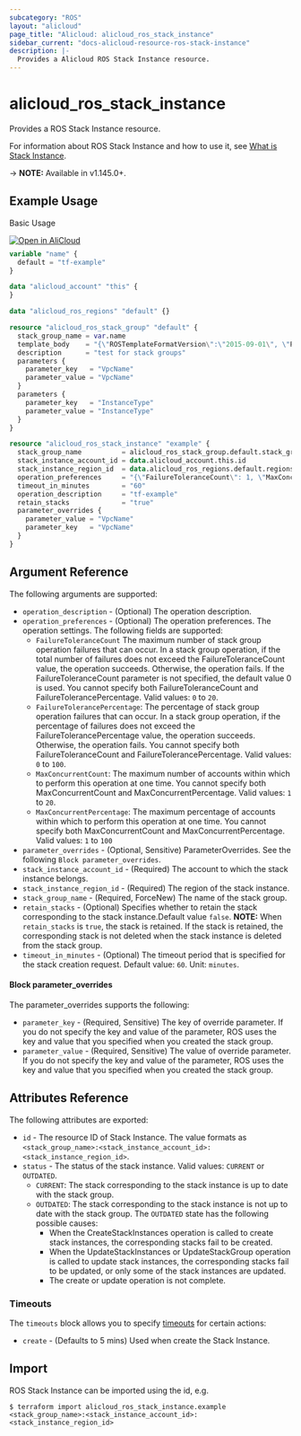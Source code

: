 ```yaml
---
subcategory: "ROS"
layout: "alicloud"
page_title: "Alicloud: alicloud_ros_stack_instance"
sidebar_current: "docs-alicloud-resource-ros-stack-instance"
description: |-
  Provides a Alicloud ROS Stack Instance resource.
---
```


# alicloud\_ros\_stack\_instance

Provides a ROS Stack Instance resource.

For information about ROS Stack Instance and how to use it, see [What is Stack Instance](https://www.alibabacloud.com/help/en/doc-detail/151338.html).

-> **NOTE:** Available in v1.145.0+.

## Example Usage

Basic Usage

<div style="display: block;margin-bottom: 40px;"><div class="oics-button" style="float: right;position: absolute;margin-bottom: 10px;">
  <a href="https://api.aliyun.com/api-tools/terraform?resource=alicloud_ros_stack_instance&exampleId=3ac55024-5db2-2521-d121-2e8427e939a163fad69b&activeTab=example&spm=docs.r.ros_stack_instance.0.3ac550245d&intl_lang=EN_US" target="_blank">
    <img alt="Open in AliCloud" src="https://img.alicdn.com/imgextra/i1/O1CN01hjjqXv1uYUlY56FyX_!!6000000006049-55-tps-254-36.svg" style="max-height: 44px; max-width: 100%;">
  </a>
</div></div>

```terraform
variable "name" {
  default = "tf-example"
}

data "alicloud_account" "this" {
}

data "alicloud_ros_regions" "default" {}

resource "alicloud_ros_stack_group" "default" {
  stack_group_name = var.name
  template_body    = "{\"ROSTemplateFormatVersion\":\"2015-09-01\", \"Parameters\": {\"VpcName\": {\"Type\": \"String\"},\"InstanceType\": {\"Type\": \"String\"}}}"
  description      = "test for stack groups"
  parameters {
    parameter_key   = "VpcName"
    parameter_value = "VpcName"
  }
  parameters {
    parameter_key   = "InstanceType"
    parameter_value = "InstanceType"
  }
}

resource "alicloud_ros_stack_instance" "example" {
  stack_group_name          = alicloud_ros_stack_group.default.stack_group_name
  stack_instance_account_id = data.alicloud_account.this.id
  stack_instance_region_id  = data.alicloud_ros_regions.default.regions.0.region_id
  operation_preferences     = "{\"FailureToleranceCount\": 1, \"MaxConcurrentCount\": 2}"
  timeout_in_minutes        = "60"
  operation_description     = "tf-example"
  retain_stacks             = "true"
  parameter_overrides {
    parameter_value = "VpcName"
    parameter_key   = "VpcName"
  }
}
```

## Argument Reference

The following arguments are supported:

* `operation_description` - (Optional) The operation description.
* `operation_preferences` - (Optional) The operation preferences. The operation settings. The following fields are supported:
  * `FailureToleranceCount` The maximum number of stack group operation failures that can occur. In a stack group operation, if the total number of failures does not exceed the FailureToleranceCount value, the operation succeeds. Otherwise, the operation fails. If the FailureToleranceCount parameter is not specified, the default value 0 is used. You cannot specify both FailureToleranceCount and FailureTolerancePercentage. Valid values: `0` to `20`. 
  * `FailureTolerancePercentage`: The percentage of stack group operation failures that can occur. In a stack group operation, if the percentage of failures does not exceed the FailureTolerancePercentage value, the operation succeeds. Otherwise, the operation fails. You cannot specify both FailureToleranceCount and FailureTolerancePercentage. Valid values: `0` to `100`. 
  * `MaxConcurrentCount`: The maximum number of accounts within which to perform this operation at one time. You cannot specify both MaxConcurrentCount and MaxConcurrentPercentage. Valid values: `1` to `20`. 
  * `MaxConcurrentPercentage`: The maximum percentage of accounts within which to perform this operation at one time. You cannot specify both MaxConcurrentCount and MaxConcurrentPercentage. Valid values: `1` to `100`
* `parameter_overrides` - (Optional, Sensitive) ParameterOverrides. See the following `Block parameter_overrides`.
* `stack_instance_account_id` - (Required) The account to which the stack instance belongs.
* `stack_instance_region_id` - (Required) The region of the stack instance.
* `stack_group_name` - (Required, ForceNew) The name of the stack group.
* `retain_stacks` - (Optional) Specifies whether to retain the stack corresponding to the stack instance.Default value `false`. **NOTE:** When `retain_stacks` is `true`, the stack is retained. If the stack is retained, the corresponding stack is not deleted when the stack instance is deleted from the stack group. 
* `timeout_in_minutes` - (Optional) The timeout period that is specified for the stack creation request. Default value: `60`. Unit: `minutes`.

#### Block parameter_overrides

The parameter_overrides supports the following: 

* `parameter_key` - (Required, Sensitive) The key of override parameter. If you do not specify the key and value of the parameter, ROS uses the key and value that you specified when you created the stack group.
* `parameter_value` - (Required, Sensitive) The value of override parameter. If you do not specify the key and value of the parameter, ROS uses the key and value that you specified when you created the stack group.

## Attributes Reference

The following attributes are exported:

* `id` - The resource ID of Stack Instance. The value formats as `<stack_group_name>:<stack_instance_account_id>:<stack_instance_region_id>`.
* `status` - The status of the stack instance. Valid values: `CURRENT` or `OUTDATED`. 
  * `CURRENT`: The stack corresponding to the stack instance is up to date with the stack group. 
  * `OUTDATED`: The stack corresponding to the stack instance is not up to date with the stack group. The `OUTDATED` state has the following possible causes: 
    * When the CreateStackInstances operation is called to create stack instances, the corresponding stacks fail to be created. 
    * When the UpdateStackInstances or UpdateStackGroup operation is called to update stack instances, the corresponding stacks fail to be updated, or only some of the stack instances are updated. 
    * The create or update operation is not complete.

### Timeouts

The `timeouts` block allows you to specify [timeouts](https://www.terraform.io/docs/configuration-0-11/resources.html#timeouts) for certain actions:

* `create` - (Defaults to 5 mins) Used when create the Stack Instance.

## Import

ROS Stack Instance can be imported using the id, e.g.

```shell
$ terraform import alicloud_ros_stack_instance.example <stack_group_name>:<stack_instance_account_id>:<stack_instance_region_id>
```